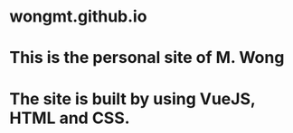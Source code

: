 # wongmt.github.io
# This is the personal site of M. Wong
# The site is built by using VueJS, HTML and CSS.